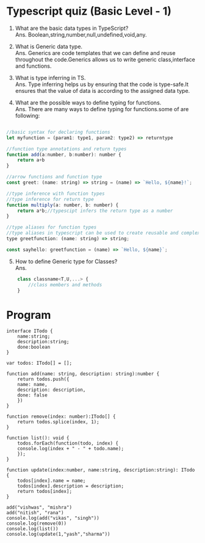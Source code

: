 # Typescript quiz (Basic Level - 1)

1. What are the basic data types in TypeScript?<br>
Ans. Boolean,string,number,null,undefined,void,any.<br>

2. What is Generic data type.<br>
Ans. Generics are code templates that we can define and reuse throughout the code.Generics allows us to write generic class,interface and functions.<br>

3. What is type inferring in TS.<br>
Ans. Type inferring helps us by ensuring that the code is type-safe.It ensures that the value of data is according to the assigned data type.<br>

4. What are the possible ways to define typing for functions.<br>
Ans. There are many ways to define typing for functions.some of are following:

``` Javascript

//basic syntax for declaring functions
let myfunction = (param1: type1, param2: type2) => returntype

//function type annotations and return types
function add(a:number, b:number): number {
    return a+b
}

//arrow functions and function type
const greet: (name: string) => string = (name) => `Hello, ${name}!`;

//type inference with function types
//type inference for return type
function multiply(a: number, b: number) {
    return a*b;//typescipt infers the return type as a number
}

//type aliases for function types
//type aliases in typescript can be used to create reusable and complex function types
type greetfunction: (name: string) => string;

const sayhello: greetfunction = (name) => `Hello, ${name}`;
```

5. How to define Generic type for Classes?<br>
Ans. 
``` Javascript
    class classname<T,U,...> {
        //class members and methods
    }
```

# Program
```
interface ITodo {
    name:string;
    description:string;
    done:boolean
}

var todos: ITodo[] = [];

function add(name: string, description: string):number {
    return todos.push({
    name: name,
    description: description,
    done: false
    })
}

function remove(index: number):ITodo[] {
    return todos.splice(index, 1);
}

function list(): void {
    todos.forEach(function(todo, index) {
    console.log(index + " - " + todo.name);
    });
}
   
function update(index:number, name:string, description:string): ITodo {
    todos[index].name = name;
    todos[index].description = description;
    return todos[index];
}   

add("vishwas", "mishra")
add("nitish", "rana")
console.log(add("vikas", "singh"))
console.log(remove(0))
console.log(list())
console.log(update(1,"yash","sharma"))

```
